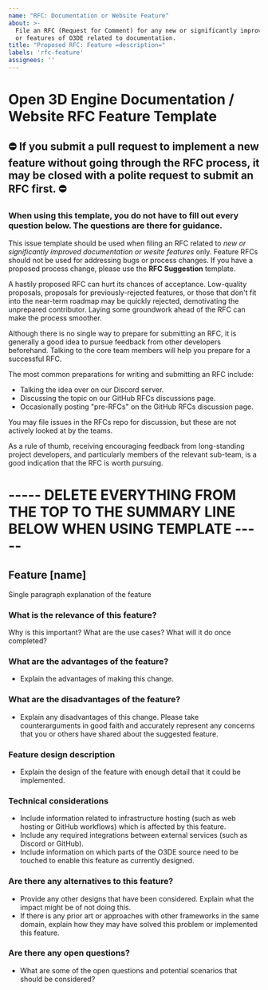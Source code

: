 ```yaml
---
name: "RFC: Documentation or Website Feature"
about: >-
  File an RFC (Request for Comment) for any new or significantly improved feature of the Open 3D Engine documentation website,
  or features of O3DE related to documentation.
title: "Proposed RFC: Feature =description="
labels: 'rfc-feature'
assignees: ''
---
```


# Open 3D Engine Documentation / Website RFC Feature Template

## :no_entry: If you submit a pull request to implement a new feature without going through the RFC process, it may be closed with a polite request to submit an RFC first. :no_entry:

### When using this template, you do not have to fill out every question below. The questions are there for guidance.

This issue template should be used when filing an RFC related to _new or significantly improved documentation or wesite features_ only. Feature RFCs should not be used for addressing bugs or process changes. If you have a proposed process change, please use the **RFC Suggestion** template.

A hastily proposed RFC can hurt its chances of acceptance. Low-quality proposals, proposals for previously-rejected features, or those that don't fit into the near-term roadmap may be quickly rejected, demotivating the unprepared contributor. Laying some groundwork ahead of the RFC can make the process smoother.

Although there is no single way to prepare for submitting an RFC, it is generally a good idea to pursue feedback from other developers beforehand. Talking to the core team members will help you prepare for a successful RFC.

The most common preparations for writing and submitting an RFC include:

* Talking the idea over on our Discord server.
* Discussing the topic on our GitHub RFCs discussions page.
* Occasionally posting "pre-RFCs" on the GitHub RFCs discussion page.

You may file issues in the RFCs repo for discussion, but these are not actively looked at by the teams.

As a rule of thumb, receiving encouraging feedback from long-standing project developers, and particularly members of the relevant sub-team, is a good indication that the RFC is worth pursuing.

# ----- DELETE EVERYTHING FROM THE TOP TO THE SUMMARY LINE BELOW WHEN USING TEMPLATE ----- #

## Feature [name]

Single paragraph explanation of the feature

### What is the relevance of this feature?

Why is this important? What are the use cases? What will it do once completed?

### What are the advantages of the feature?

- Explain the advantages of making this change.

### What are the disadvantages of the feature?

- Explain any disadvantages of this change. Please take counterarguments in good faith and accurately represent any concerns that you or others have shared about the suggested feature.

### Feature design description

- Explain the design of the feature with enough detail that it could be implemented.

### Technical considerations

- Include information related to infrastructure hosting (such as web hosting or GitHub workflows) which is affected by this feature.
- Include any required integrations between external services (such as Discord or GitHub).
- Include information on which parts of the O3DE source need to be touched to enable this feature as currently designed.

### Are there any alternatives to this feature?

- Provide any other designs that have been considered. Explain what the impact might be of not doing this.
- If there is any prior art or approaches with other frameworks in the same domain, explain how they may have solved this problem or implemented this feature.

### Are there any open questions?

- What are some of the open questions and potential scenarios that should be considered?
